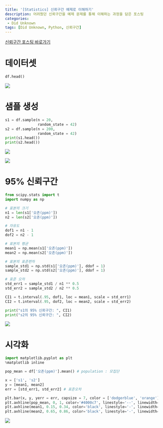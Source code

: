```yaml
---
title: '[Statistics] 신뢰구간 예제로 이해하기'
description: 어려웠던 신뢰구간을 예제 문제를 통해 이해하는 과정을 담은 포스팅
categories:
 - Did Unknown
tags: [Did Unknown, Python, 신뢰구간]
---
```

[신뢰구간 포스팅 바로가기](https://6mini.github.io/fundamentals%20to%20ds/2021/07/19/stat3/)

# 데이터셋

```python
df.head()
```

![](https://images.velog.io/images/6mini/post/5502586c-ce73-4d72-a3a1-1f625544f89f/%E1%84%89%E1%85%B3%E1%84%8F%E1%85%B3%E1%84%85%E1%85%B5%E1%86%AB%E1%84%89%E1%85%A3%E1%86%BA%202021-07-21%2015.14.06.png)

# 샘플 생성

```python
s1 = df.sample(n = 20, 
               random_state = 42)
s2 = df.sample(n = 200, 
               random_state = 42)
print(s1.head())
print(s2.head())
```

![](https://images.velog.io/images/6mini/post/fe0927ec-3005-4748-8888-86c23b441611/%E1%84%89%E1%85%B3%E1%84%8F%E1%85%B3%E1%84%85%E1%85%B5%E1%86%AB%E1%84%89%E1%85%A3%E1%86%BA%202021-07-21%2015.15.38.png)

![](https://images.velog.io/images/6mini/post/5d463d99-d7bb-42dd-852a-3446a0502980/%E1%84%89%E1%85%B3%E1%84%8F%E1%85%B3%E1%84%85%E1%85%B5%E1%86%AB%E1%84%89%E1%85%A3%E1%86%BA%202021-07-21%2015.16.06.png)

# 95% 신뢰구간

```python
from scipy.stats import t
import numpy as np

# 표본의 크기
n1 = len(s1['오존(ppm)'])
n2 = len(s2['오존(ppm)'])

# 자유도
dof1 = n1 - 1
dof2 = n2 - 1

# 표본의 평균
mean1 = np.mean(s1['오존(ppm)']) 
mean2 = np.mean(s2['오존(ppm)'])

# 표본의 표준편차
sample_std1 = np.std(s1['오존(ppm)'], ddof = 1)
sample_std2 = np.std(s2['오존(ppm)'], ddof = 1)

# 표준 오차
std_err1 = sample_std1 / n1 ** 0.5
std_err2 = sample_std2 / n2 ** 0.5

CI1 = t.interval(.95, dof1, loc = mean1, scale = std_err1) 
CI2 = t.interval(.95, dof2, loc = mean2, scale = std_err2)

print("s1의 95% 신뢰구간: ", CI1)
print("s2의 95% 신뢰구간: ", CI2)
```

![](https://images.velog.io/images/6mini/post/d58d62da-08ae-4ee0-89cf-838143d3b417/%E1%84%89%E1%85%B3%E1%84%8F%E1%85%B3%E1%84%85%E1%85%B5%E1%86%AB%E1%84%89%E1%85%A3%E1%86%BA%202021-07-21%2015.20.30.png)

# 시각화

```python
import matplotlib.pyplot as plt
%matplotlib inline

pop_mean = df['오존(ppm)'].mean() # population : 모집단

x = ['s1', 's2']
y = [mean1, mean2]
err = [std_err1, std_err2] # 표준오차

plt.bar(x, y, yerr = err, capsize = 7, color = ['dodgerblue', 'orange'], width = 0.8);
plt.axhline(pop_mean, 0, 1, color='#4000c7', linestyle='--', linewidth='1');
plt.axhline(mean1, 0.15, 0.34, color='black', linestyle='-', linewidth='2');
plt.axhline(mean2, 0.65, 0.86, color='black', linestyle='-', linewidth='2');
```

![](https://images.velog.io/images/6mini/post/7f9ff5cc-28c4-465c-840f-df51b60a771e/%E1%84%89%E1%85%B3%E1%84%8F%E1%85%B3%E1%84%85%E1%85%B5%E1%86%AB%E1%84%89%E1%85%A3%E1%86%BA%202021-07-21%2015.23.55.png)
